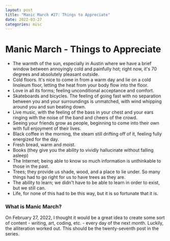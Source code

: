 ```yaml
---
layout: post
title: "Manic March #27: Things to Appreciate"
date: 2022-03-27
categories: misc
---
```


# Manic March - Things to Appreciate

- The warmth of the sun, especially in Austin where we have a brief window between annoyingly cold and painfully hot; right now, it's 70 degrees and absolutely pleasant outside.
- Cold floors. It's nice to come in from a warm day and lie on a cold linoleum floor, letting the heat from your body flow into the floor.
- Love in all its forms; feeling unconditional acceptance and comfort.
- Skateboards and bicycles. The feeling of going fast with no separation between you and your surroundings is unmatched, with wind whipping around you and sun beating down.
- Live music, with the feeling of the bass in your chest and your ears ringing with the noise of the band and cheers of the crowd.
- Seeing your friends grow as people, beginning to come into their own with full enjoyment of their lives.
- Black coffee in the morning, the steam still drifting off of it, feeling fully energized for the day.
- Fresh bread, warm and moist.
- Books (they give you the ability to vividly hallucinate without falling asleep)
- The Internet; being able to know so much information is unthinkable to those in the past.
- Trees; they provide us shade, wood, and a place to lie under. So many things had to go right for us to have trees as they are. 
- The ability to learn; we didn't have to be able to learn in order to exist, but we still can.
- Life, for none of this had to be this way, but it is so fortunate that it is.

### What is Manic March?
On February 27, 2022, I thought it would be a great idea to create some sort of content - writing, art, coding, etc. - every day of the next month. Luckily, the alliteration worked out. This should be the twenty-seventh post in the series.
